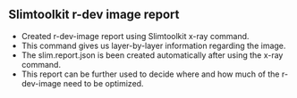 ## Slimtoolkit r-dev image report

- Created r-dev-image report using Slimtoolkit x-ray command. 
- This command gives us layer-by-layer information regarding the image.
- The slim.report.json is been created automatically after using the x-ray command.
- This report can be further used to decide where and how much of the r-dev-image need to be optimized.

